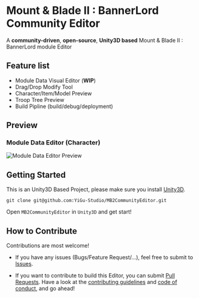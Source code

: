# Mount &amp; Blade II : BannerLord Community Editor

A **community-driven**, **open-source**, **Unity3D based** Mount &amp; Blade II : BannerLord module Editor

## Feature list

* Module Data Visual Editor (**WIP**)
* Drag/Drop Modify Tool
* Character/Item/Model Preview
* Troop Tree Preview
* Build Pipline (build/debug/deployment)

## Preview

### Module Data Editor (Character)
![Module Data Editor Preview](Preview/character.gif)

## Getting Started

This is an Unity3D Based Project, please make sure you install [Unity3D](https://unity.com/).

```
git clone git@github.com:YiGu-Studio/MB2CommunityEditor.git
```

Open `MB2CommunityEditor` in `Unity3D` and get start!

## How to Contribute

Contributions are most welcome!

* If you have any issues (Bugs/Feature Request/...), feel free to submit to [Issues](https://github.com/YiGu-Studio/MB2CommunityEditor/issues).

* If you want to contribute to build this Editor, you can submit [Pull Requests](https://github.com/YiGu-Studio/MB2CommunityEditor/pulls). Have a look at the [contributing guidelines](CONTRIBUTING.md) and [code of conduct](CODE_OF_CONDUCT.md), and go ahead!
